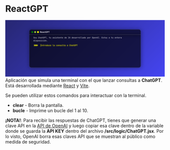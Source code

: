 # ReactGPT

![](ReactGPT.png)
Aplicación que simula una terminal con el que lanzar consultas a **ChatGPT**. Está desarrollada mediante [React](https://react.dev) y [Vite](https://vitejs.dev).

Se pueden utilizar estos comandos para interactuar con la terminal.
+ **clear** - Borra la pantalla.
+ **bucle** - Imprime un bucle del 1 al 10.

**¡NOTA!**: Para recibir las respuestas de ChatGPT, tienes que generar una clave API en la [API de OpenAI](https://platform.openai.com/docs/api-reference) y luego copiar esa clave dentro de la variable donde se guarda la **API KEY** dentro del archivo **/src/logic/ChatGPT.jsx**. Por lo visto, OpenAI borra esas claves API que se muestran al público como medida de seguridad.

